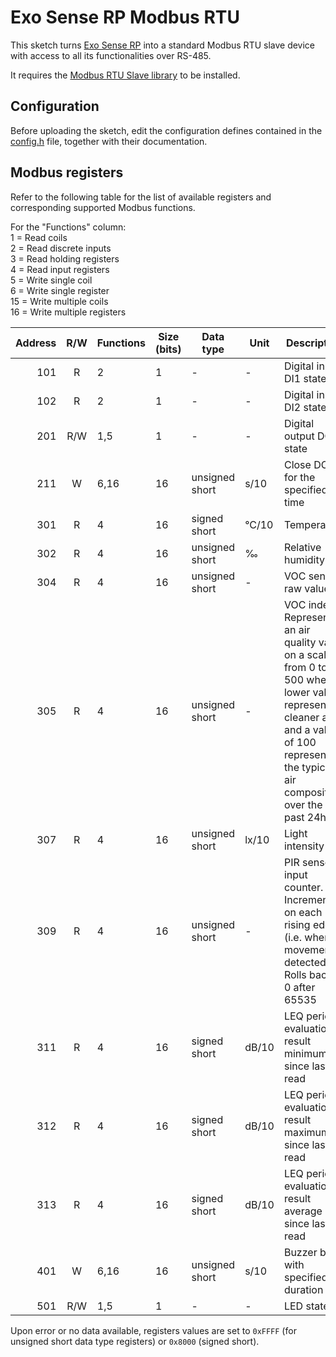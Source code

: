 # Exo Sense RP Modbus RTU

This sketch turns [Exo Sense RP](https://www.sferalabs.cc/product/exo-sense-rp/) into a standard Modbus RTU slave device with access to all its functionalities over RS-485.

It requires the [Modbus RTU Slave library](https://github.com/sfera-labs/arduino-modbus-rtu-slave) to be installed.

## Configuration

Before uploading the sketch, edit the configuration defines contained in the [config.h](config.h) file, together with their documentation.

## Modbus registers

Refer to the following table for the list of available registers and corresponding supported Modbus functions.

For the "Functions" column:    
1 = Read coils    
2 = Read discrete inputs    
3 = Read holding registers    
4 = Read input registers    
5 = Write single coil    
6 = Write single register    
15 = Write multiple coils    
16 = Write multiple registers    

|Address|R/W|Functions|Size (bits)|Data type|Unit|Description|
|------:|:-:|---------|----|---------|----|-----------|
|101|R|2|1|-|-|Digital input DI1 state|
|102|R|2|1|-|-|Digital input DI2 state|
|201|R/W|1,5|1|-|-|Digital output DO1 state|
|211|W|6,16|16|unsigned short|s/10|Close DO1 for the specified time|
|301|R|4|16|signed short|&deg;C/10|Temperature|
|302|R|4|16|unsigned short|&permil;|Relative humidity|
|304|R|4|16|unsigned short|-|VOC sensor raw value|
|305|R|4|16|unsigned short|-|VOC index. Represents an air quality value on a scale from 0 to 500 where a lower value represents cleaner air and a value of 100 represents the typical air composition over the past 24h|
|307|R|4|16|unsigned short|lx/10|Light intensity|
|309|R|4|16|unsigned short|-|PIR sensor input counter. Incremented on each rising edge (i.e. when movement is detected). Rolls back to 0 after 65535|
|311|R|4|16|signed short|dB/10|LEQ period evaluation result minimum since last read|
|312|R|4|16|signed short|dB/10|LEQ period evaluation result maximum since last read|
|313|R|4|16|signed short|dB/10|LEQ period evaluation result average since last read|
|401|W|6,16|16|unsigned short|s/10|Buzzer beep with specified duration|
|501|R/W|1,5|1|-|-|LED state|

Upon error or no data available, registers values are set to `0xFFFF` (for unsigned short data type registers) or `0x8000` (signed short).
